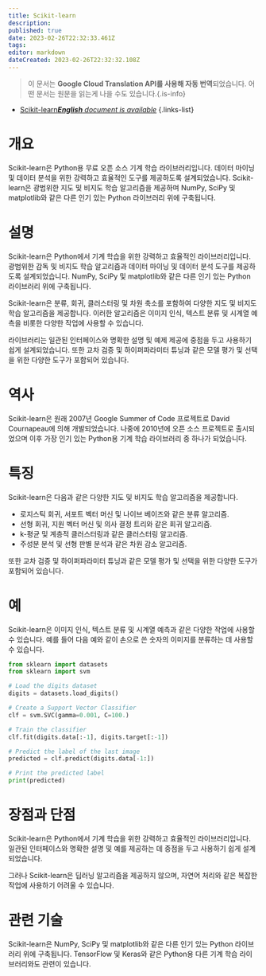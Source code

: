 ```yaml
---
title: Scikit-learn
description: 
published: true
date: 2023-02-26T22:32:33.461Z
tags: 
editor: markdown
dateCreated: 2023-02-26T22:32:32.108Z
---
```


> 이 문서는 **Google Cloud Translation API를 사용해 자동 번역**되었습니다.
어떤 문서는 원문을 읽는게 나을 수도 있습니다.{.is-info}



- [Scikit-learn***English** document is available*](/en/Knowledge-base/Dictionary/scikit-learn)
{.links-list}


# 개요
Scikit-learn은 Python용 무료 오픈 소스 기계 학습 라이브러리입니다. 데이터 마이닝 및 데이터 분석을 위한 강력하고 효율적인 도구를 제공하도록 설계되었습니다. Scikit-learn은 광범위한 지도 및 비지도 학습 알고리즘을 제공하며 NumPy, SciPy 및 matplotlib와 같은 다른 인기 있는 Python 라이브러리 위에 구축됩니다.

# 설명
Scikit-learn은 Python에서 기계 학습을 위한 강력하고 효율적인 라이브러리입니다. 광범위한 감독 및 비지도 학습 알고리즘과 데이터 마이닝 및 데이터 분석 도구를 제공하도록 설계되었습니다. NumPy, SciPy 및 matplotlib와 같은 다른 인기 있는 Python 라이브러리 위에 구축됩니다.

Scikit-learn은 분류, 회귀, 클러스터링 및 차원 축소를 포함하여 다양한 지도 및 비지도 학습 알고리즘을 제공합니다. 이러한 알고리즘은 이미지 인식, 텍스트 분류 및 시계열 예측을 비롯한 다양한 작업에 사용할 수 있습니다.

라이브러리는 일관된 인터페이스와 명확한 설명 및 예제 제공에 중점을 두고 사용하기 쉽게 설계되었습니다. 또한 교차 검증 및 하이퍼파라미터 튜닝과 같은 모델 평가 및 선택을 위한 다양한 도구가 포함되어 있습니다.

# 역사
Scikit-learn은 원래 2007년 Google Summer of Code 프로젝트로 David Cournapeau에 의해 개발되었습니다. 나중에 2010년에 오픈 소스 프로젝트로 출시되었으며 이후 가장 인기 있는 Python용 기계 학습 라이브러리 중 하나가 되었습니다.

# 특징
Scikit-learn은 다음과 같은 다양한 지도 및 비지도 학습 알고리즘을 제공합니다.
- 로지스틱 회귀, 서포트 벡터 머신 및 나이브 베이즈와 같은 분류 알고리즘.
- 선형 회귀, 지원 벡터 머신 및 의사 결정 트리와 같은 회귀 알고리즘.
- k-평균 및 계층적 클러스터링과 같은 클러스터링 알고리즘.
- 주성분 분석 및 선형 판별 분석과 같은 차원 감소 알고리즘.

또한 교차 검증 및 하이퍼파라미터 튜닝과 같은 모델 평가 및 선택을 위한 다양한 도구가 포함되어 있습니다.

# 예
Scikit-learn은 이미지 인식, 텍스트 분류 및 시계열 예측과 같은 다양한 작업에 사용할 수 있습니다. 예를 들어 다음 예와 같이 손으로 쓴 숫자의 이미지를 분류하는 데 사용할 수 있습니다.

```python
from sklearn import datasets
from sklearn import svm

# Load the digits dataset
digits = datasets.load_digits()

# Create a Support Vector Classifier
clf = svm.SVC(gamma=0.001, C=100.)

# Train the classifier
clf.fit(digits.data[:-1], digits.target[:-1])

# Predict the label of the last image
predicted = clf.predict(digits.data[-1:])

# Print the predicted label
print(predicted)
```

# 장점과 단점
Scikit-learn은 Python에서 기계 학습을 위한 강력하고 효율적인 라이브러리입니다. 일관된 인터페이스와 명확한 설명 및 예를 제공하는 데 중점을 두고 사용하기 쉽게 설계되었습니다.

그러나 Scikit-learn은 딥러닝 알고리즘을 제공하지 않으며, 자연어 처리와 같은 복잡한 작업에 사용하기 어려울 수 있습니다.

# 관련 기술
Scikit-learn은 NumPy, SciPy 및 matplotlib와 같은 다른 인기 있는 Python 라이브러리 위에 구축됩니다. TensorFlow 및 Keras와 같은 Python용 다른 기계 학습 라이브러리와도 관련이 있습니다.